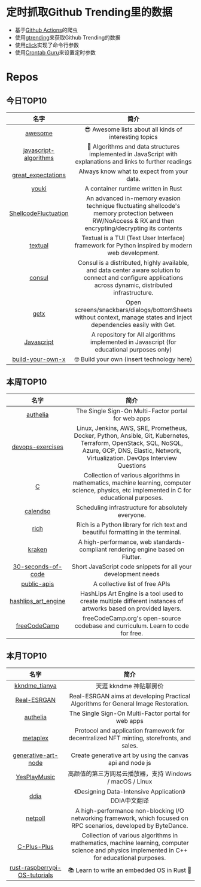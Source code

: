 # 定时抓取Github Trending里的数据
* 基于[Github Actions](https://docs.github.com/en/actions)的爬虫
* 使用[gtrending](https://github.com/hedythedev/gtrending)来获取Github Trending的数据
* 使用[click](https://github.com/pallets/click)实现了命令行参数
* 使用[Crontab Guru](https://crontab.guru/)来设置定时参数

# Repos
## 今日TOP10 
<!-- START OF DAILY_TOP10_REPOS -->
| 名字 | 简介 |
| :----: | :----: |
| [awesome](https://github.com/sindresorhus/awesome) | 😎 Awesome lists about all kinds of interesting topics |
| [javascript-algorithms](https://github.com/trekhleb/javascript-algorithms) | 📝 Algorithms and data structures implemented in JavaScript with explanations and links to further readings |
| [great_expectations](https://github.com/great-expectations/great_expectations) | Always know what to expect from your data. |
| [youki](https://github.com/containers/youki) | A container runtime written in Rust |
| [ShellcodeFluctuation](https://github.com/mgeeky/ShellcodeFluctuation) | An advanced in-memory evasion technique fluctuating shellcode's memory protection between RW/NoAccess & RX and then encrypting/decrypting its contents |
| [textual](https://github.com/willmcgugan/textual) | Textual is a TUI (Text User Interface) framework for Python inspired by modern web development. |
| [consul](https://github.com/hashicorp/consul) | Consul is a distributed, highly available, and data center aware solution to connect and configure applications across dynamic, distributed infrastructure. |
| [getx](https://github.com/jonataslaw/getx) | Open screens/snackbars/dialogs/bottomSheets without context, manage states and inject dependencies easily with Get. |
| [Javascript](https://github.com/TheAlgorithms/Javascript) | A repository for All algorithms implemented in Javascript (for educational purposes only) |
| [build-your-own-x](https://github.com/danistefanovic/build-your-own-x) | 🤓 Build your own (insert technology here) |
<!-- END OF DAILY_TOP10_REPOS -->

## 本周TOP10
<!-- START OF WEEKLY_TOP10_REPOS -->
| 名字 | 简介 |
| :----: | :----: |
| [authelia](https://github.com/authelia/authelia) | The Single Sign-On Multi-Factor portal for web apps |
| [devops-exercises](https://github.com/bregman-arie/devops-exercises) | Linux, Jenkins, AWS, SRE, Prometheus, Docker, Python, Ansible, Git, Kubernetes, Terraform, OpenStack, SQL, NoSQL, Azure, GCP, DNS, Elastic, Network, Virtualization. DevOps Interview Questions |
| [C](https://github.com/TheAlgorithms/C) | Collection of various algorithms in mathematics, machine learning, computer science, physics, etc implemented in C for educational purposes. |
| [calendso](https://github.com/calendso/calendso) | Scheduling infrastructure for absolutely everyone. |
| [rich](https://github.com/willmcgugan/rich) | Rich is a Python library for rich text and beautiful formatting in the terminal. |
| [kraken](https://github.com/openkraken/kraken) | A high-performance, web standards-compliant rendering engine based on Flutter. |
| [30-seconds-of-code](https://github.com/30-seconds/30-seconds-of-code) | Short JavaScript code snippets for all your development needs |
| [public-apis](https://github.com/public-apis/public-apis) | A collective list of free APIs |
| [hashlips_art_engine](https://github.com/HashLips/hashlips_art_engine) | HashLips Art Engine is a tool used to create multiple different instances of artworks based on provided layers. |
| [freeCodeCamp](https://github.com/freeCodeCamp/freeCodeCamp) | freeCodeCamp.org's open-source codebase and curriculum. Learn to code for free. |
<!-- END OF WEEKLY_TOP10_REPOS -->

## 本月TOP10
<!-- START OF MONTHLY_TOP10_REPOS -->
| 名字 | 简介 |
| :----: | :----: |
| [kkndme_tianya](https://github.com/laoshenkaopu/kkndme_tianya) | 天涯 kkndme 神贴聊房价 |
| [Real-ESRGAN](https://github.com/xinntao/Real-ESRGAN) | Real-ESRGAN aims at developing Practical Algorithms for General Image Restoration. |
| [authelia](https://github.com/authelia/authelia) | The Single Sign-On Multi-Factor portal for web apps |
| [metaplex](https://github.com/metaplex-foundation/metaplex) | Protocol and application framework for decentralized NFT minting, storefronts, and sales. |
| [generative-art-node](https://github.com/HashLips/generative-art-node) | Create generative art by using the canvas api and node js |
| [YesPlayMusic](https://github.com/qier222/YesPlayMusic) | 高颜值的第三方网易云播放器，支持 Windows / macOS / Linux |
| [ddia](https://github.com/Vonng/ddia) | 《Designing Data-Intensive Application》DDIA中文翻译 |
| [netpoll](https://github.com/cloudwego/netpoll) | A high-performance non-blocking I/O networking framework, which focused on RPC scenarios, developed by ByteDance. |
| [C-Plus-Plus](https://github.com/TheAlgorithms/C-Plus-Plus) | Collection of various algorithms in mathematics, machine learning, computer science and physics implemented in C++ for educational purposes. |
| [rust-raspberrypi-OS-tutorials](https://github.com/rust-embedded/rust-raspberrypi-OS-tutorials) | 📚 Learn to write an embedded OS in Rust 🦀 |
<!-- END OF MONTHLY_TOP10_REPOS -->
